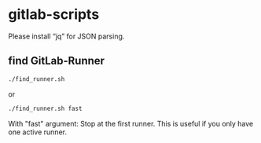 # gitlab-scripts

Please install “jq” for JSON parsing.

## find GitLab-Runner

```bash
./find_runner.sh
```

or

```bash
./find_runner.sh fast
```

With "fast" argument: Stop at the first runner. This is useful if you only have one active runner.
